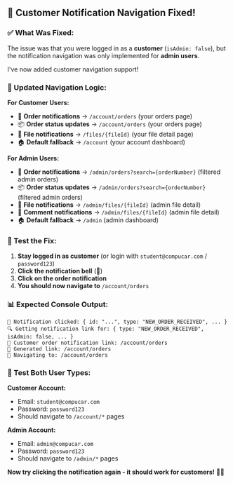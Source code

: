 ## 🎉 **Customer Notification Navigation Fixed!**

### **✅ What Was Fixed:**

The issue was that you were logged in as a **customer** (`isAdmin: false`), but the notification navigation was only implemented for **admin users**. 

I've now added customer navigation support!

### **🔧 Updated Navigation Logic:**

**For Customer Users:**
- 🛒 **Order notifications** → `/account/orders` (your orders page)
- 📦 **Order status updates** → `/account/orders` (your orders page)
- 📁 **File notifications** → `/files/{fileId}` (your file detail page)
- 🏠 **Default fallback** → `/account` (your account dashboard)

**For Admin Users:**
- 🛒 **Order notifications** → `/admin/orders?search={orderNumber}` (filtered admin orders)
- 📦 **Order status updates** → `/admin/orders?search={orderNumber}` (filtered admin orders)
- 📁 **File notifications** → `/admin/files/{fileId}` (admin file detail)
- 💬 **Comment notifications** → `/admin/files/{fileId}` (admin file detail)
- 🏠 **Default fallback** → `/admin` (admin dashboard)

### **🧪 Test the Fix:**

1. **Stay logged in as customer** (or login with `student@compucar.com` / `password123`)
2. **Click the notification bell** (🔔)
3. **Click on the order notification**
4. **You should now navigate to** `/account/orders`

### **📊 Expected Console Output:**

```
🔔 Notification clicked: { id: "...", type: "NEW_ORDER_RECEIVED", ... }
🔍 Getting notification link for: { type: "NEW_ORDER_RECEIVED", isAdmin: false, ... }
🛒 Customer order notification link: /account/orders
🔗 Generated link: /account/orders
🚀 Navigating to: /account/orders
```

### **🎯 Test Both User Types:**

**Customer Account:**
- Email: `student@compucar.com`
- Password: `password123`
- Should navigate to `/account/*` pages

**Admin Account:**
- Email: `admin@compucar.com`  
- Password: `password123`
- Should navigate to `/admin/*` pages

**Now try clicking the notification again - it should work for customers!** 🚀✨
